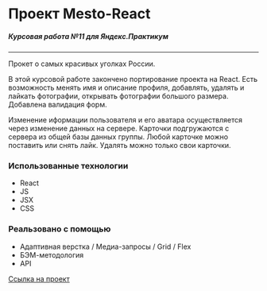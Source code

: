 # Проект Mesto-React
##### Курсовая работа №11 для Яндекс.Практикум
---

Прокет о самых красивых уголках России.

В этой курсовой работе закончено портирование проекта на React. Есть возможность менять имя и описание профиля, добавлять, удалять и лайкать фотографии, открывать фотографии большого размера. Добавлена валидация форм.

Изменение иформации пользователя и его аватара осуществляется через изменение данных на сервере. Карточки подгружаются с сервера из общей базы данных группы. Любой карточке можно поставить или снять лайк. Удалять можно только свои карточки.



### Использованные технологии

* React
* JS
* JSX
* CSS


### Реальзовано с помощью

* Адаптивная верстка / Медиа-запросы / Grid / Flex
* БЭМ-методология
* API 



[Ссылка на проект](https://olga-mishareva.github.io/mesto/)

